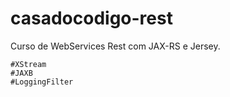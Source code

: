 # casadocodigo-rest
Curso de WebServices Rest com JAX-RS e Jersey.
	
	#XStream
	#JAXB
	#LoggingFilter

